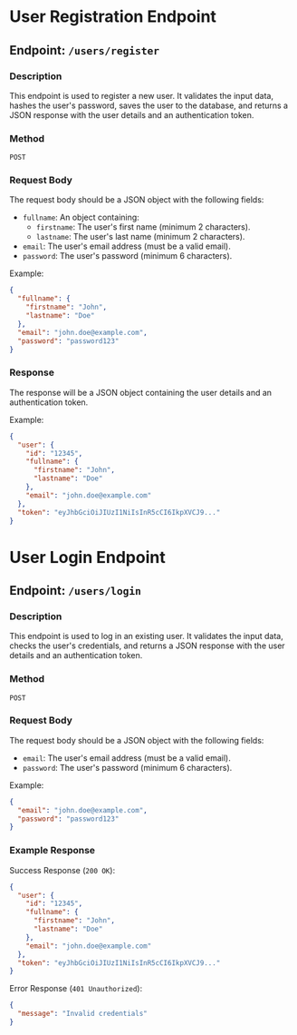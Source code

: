 # User Registration Endpoint

## Endpoint: `/users/register`

### Description

This endpoint is used to register a new user. It validates the input data, hashes the user's password, saves the user to the database, and returns a JSON response with the user details and an authentication token.

### Method

`POST`

### Request Body

The request body should be a JSON object with the following fields:

- `fullname`: An object containing:
  - `firstname`: The user's first name (minimum 2 characters).
  - `lastname`: The user's last name (minimum 2 characters).
- `email`: The user's email address (must be a valid email).
- `password`: The user's password (minimum 6 characters).

Example:

```json
{
  "fullname": {
    "firstname": "John",
    "lastname": "Doe"
  },
  "email": "john.doe@example.com",
  "password": "password123"
}
```

### Response

The response will be a JSON object containing the user details and an authentication token.

Example:

```json
{
  "user": {
    "id": "12345",
    "fullname": {
      "firstname": "John",
      "lastname": "Doe"
    },
    "email": "john.doe@example.com"
  },
  "token": "eyJhbGciOiJIUzI1NiIsInR5cCI6IkpXVCJ9..."
}
```

# User Login Endpoint

## Endpoint: `/users/login`

### Description

This endpoint is used to log in an existing user. It validates the input data, checks the user's credentials, and returns a JSON response with the user details and an authentication token.

### Method

`POST`

### Request Body

The request body should be a JSON object with the following fields:

- `email`: The user's email address (must be a valid email).
- `password`: The user's password (minimum 6 characters).

Example:

```json
{
  "email": "john.doe@example.com",
  "password": "password123"
}
```

### Example Response

Success Response (`200 OK`):

```json
{
  "user": {
    "id": "12345",
    "fullname": {
      "firstname": "John",
      "lastname": "Doe"
    },
    "email": "john.doe@example.com"
  },
  "token": "eyJhbGciOiJIUzI1NiIsInR5cCI6IkpXVCJ9..."
}
```

Error Response (`401 Unauthorized`):

```json
{
  "message": "Invalid credentials"
}
```
